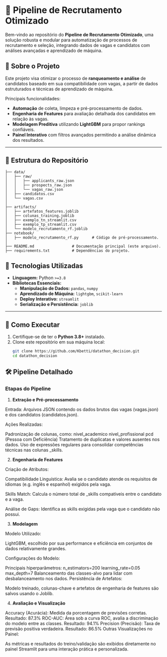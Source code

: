 # 📌 Pipeline de Recrutamento Otimizado

Bem-vindo ao repositório do **Pipeline de Recrutamento Otimizado**, uma solução robusta e modular para automatização de processos de recrutamento e seleção, integrando dados de vagas e candidatos com análises avançadas e aprendizado de máquina.

## 📝 Sobre o Projeto

Este projeto visa otimizar o processo de **ranqueamento e análise** de candidatos baseado em sua compatibilidade com vagas, a partir de dados estruturados e técnicas de aprendizado de máquina. 

Principais funcionalidades:
- **Automação** de coleta, limpeza e pré-processamento de dados.
- **Engenharia de Features** para avaliação detalhada dos candidatos em relação às vagas.
- **Modelagem Preditiva** utilizando **LightGBM** para propor rankings confiáveis.
- **Painel Interativo** com filtros avançados permitindo a análise dinâmica dos resultados.

---

## 📂 Estrutura do Repositório

```plaintext
├── data/
│   ├── raw/
│   │   ├── applicants_raw.json
│   │   ├── prospects_raw.json
│   │   └── vagas_raw.json
│   ├── candidatos.csv
│   └── vagas.csv
│
├── artifacts/
│   ├── artefatos_features.joblib
│   ├── colunas_training.joblib
│   ├── exemplo_tn_streamlit.csv
│   ├── exemplo_tp_streamlit.csv
│   └── modelo_recrutamento_rf.joblib
├── notebook/
│   ├── modelo_recrutamento_rf.py      # Código de pré-processamento.
│
├── README.md                 # Documentação principal (este arquivo).
├── requirements.txt          # Dependências do projeto.

```

## 🔧 Tecnologias Utilizadas
- **Linguagem:** Python `>=3.8`
- **Bibliotecas Essenciais:**
  - **Manipulação de Dados:** `pandas`, `numpy`
  - **Aprendizado de Máquina:** `lightgbm`, `scikit-learn`
  - **Deploy Interativo:** `streamlit`
  - **Serialização e Persistência:** `joblib`

---

## 🚀 Como Executar

1. Certifique-se de ter o **Python 3.8+** instalado.
2. Clone este repositório em sua máquina local:
   ```bash
   git clone https://github.com/Kbetti/datathon_decision.git
   cd datathon_decision

## 🛠️ Pipeline Detalhado


### Etapas do Pipeline
1. **Extração e Pré-processamento**
   
Entrada:
Arquivos JSON contendo os dados brutos das vagas (vagas.json) e dos candidatos (candidatos.json).


Ações Realizadas:

Padronização de colunas, como:
nivel_academico
nivel_profissional
pcd (Pessoa com Deficiência)
Tratamento de duplicatas e valores ausentes nos dados.
Uso de expressões regulares para consolidar competências técnicas nas colunas _skills.

2. **Engenharia de Features**

   
Criação de Atributos:

Compatibilidade Linguística: Avalia se o candidato atende os requisitos de idiomas (e.g. inglês e espanhol) exigidos pela vaga.

Skills Match: Calcula o número total de _skills compatíveis entre o candidato e a vaga.

Análise de Gaps: Identifica as skills exigidas pela vaga que o candidato não possui.


3. **Modelagem**

   
Modelo Utilizado:

LightGBM, escolhido por sua performance e eficiência em conjuntos de dados relativamente grandes.

Configurações do Modelo:

Principais hiperparâmetros:
n_estimators=200
learning_rate=0.05
max_depth=7
Balanceamento das classes-alvo para lidar com desbalanceamento nos dados.
Persistência de Artefatos:

Modelo treinado, colunas-chave e artefatos de engenharia de features são salvos usando o Joblib.

4. **Avaliação e Visualização**

Accuracy (Acurácia): Medida da porcentagem de previsões corretas.
Resultado: 87.3%
ROC-AUC: Área sob a curva ROC, avalia a discriminação do modelo entre as classes.
Resultado: 94.1%
Precision (Precisão): Taxa de previsão positiva verdadeira.
Resultado: 86.5%
Outras Visualizações no Painel:

As métricas e resultados do treino/validação são exibidos diretamente no painel Streamlit para uma interação prática e personalizada.

